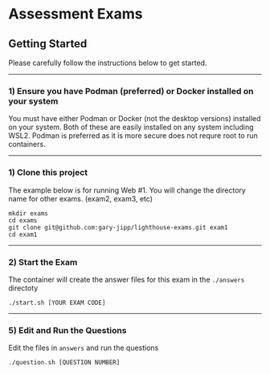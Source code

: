 # Assessment Exams

## Getting Started

Please carefully follow the instructions below to get started.

----
### 1) Ensure you have Podman (preferred) or Docker installed on your system

You must have either Podman or Docker (not the desktop versions) installed on your system.  Both of these are easily installed on any system including WSL2.  Podman is preferred as it is more secure does not requre root to run containers.

----
### 1)  Clone this project
The example below is for running Web #1.  You will change the directory name for other exams. (exam2, exam3, etc)

```terminal
mkdir exams
cd exams
git clone git@github.com:gary-jipp/lighthouse-exams.git exam1
cd exam1
```

----
### 2)  Start the Exam
The container will create the answer files for this exam in the `./answers` directoty

```terminal
./start.sh [YOUR EXAM CODE]
```

----
### 5)  Edit and Run the Questions
Edit the files in `answers` and run the questions

```terminal
./question.sh [QUESTION NUMBER]
```